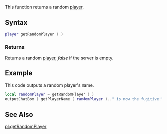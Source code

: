 This function returns a random [player](/docs/player.md "wikilink").

Syntax
------

``` lua
player getRandomPlayer ( )
```

### Returns

Returns a random [player](/docs/player.md "wikilink"), *false* if the server is empty.

Example
-------

This code outputs a random player's name.

``` lua
local randomPlayer = getRandomPlayer ( )
outputChatBox ( getPlayerName ( randomPlayer ).." is now the fugitive!" )
```

See Also
--------

[pl:getRandomPlayer](/docs/pl:getrandomplayer.md "wikilink")
